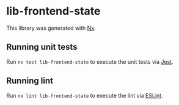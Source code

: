 # lib-frontend-state

This library was generated with [Nx](https://nx.dev).

## Running unit tests

Run `nx test lib-frontend-state` to execute the unit tests via [Jest](https://jestjs.io).

## Running lint

Run `nx lint lib-frontend-state` to execute the lint via [ESLint](https://eslint.org/).
